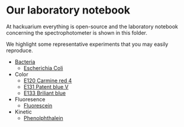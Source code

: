 # Our laboratory notebook

At hackuarium everything is open-source and the laboratory notebook concerning the spectrophotometer is shown in this folder.

We highlight some representative experiments that you may easily reproduce.

- [Bacteria](bacteria/README.md)
  - [Escherichia Coli](bacteria/escherichia_coli/README.md)
- Color
  - [E120 Carmine red 4](color/E120_Carmine_red_4/README.md)
  - [E131 Patent blue V](color/E131_Patent_blue_V/20190413/README.md)
  - [E133 Briliant blue](color/E133_Briliant_blue/README.md)
- Fluoresence
  - [Fluorescein](fluorescence/fluorescein/README.md)
- Kinetic
  - [Phenolphthalein](kinetic/phenolphthalein/README.md)
